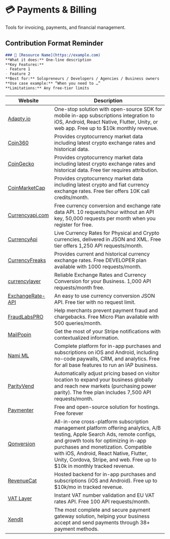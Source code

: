# 💳 Payments & Billing

Tools for invoicing, payments, and financial management.

## Contribution Format Reminder
```markdown
### 🔧 [Resource Name](https://example.com)
**What it does:** One-line description  
**Key Features:**  
- Feature 1  
- Feature 2  
**Best for:** Solopreneurs / Developers / Agencies / Business owners  
**Use case example:** “When you need to …”  
**Limitations:** Any free-tier limits
```

| Website | Description |
|--------------------------------------|------------------------------------------------------------------------------------------------------------------------------------------------------------------------------------------------------------------------------------------------------------------------|
| [Adapty.io](https://adapty.io/) | One-stop solution with open-source SDK for mobile in-app subscriptions integration to iOS, Android, React Native, Flutter, Unity, or web app. Free up to $10k monthly revenue. |
| [Coin360](https://coin360.com/) | Provides cryptocurrency market data including latest crypto exchange rates and historical data. |
| [CoinGecko](https://www.coingecko.com/) | Provides cryptocurrency market data including latest crypto exchange rates and historical data. Free tier requires attribution. |
| [CoinMarketCap](https://coinmarketcap.com/) | Provides cryptocurrency market data including latest crypto and fiat currency exchange rates. Free tier offers 10K call credits/month. |
| [Currencyapi.com](https://currencyapi.com/) | Free currency conversion and exchange rate data API. 10 requests/hour without an API key, 50,000 requests per month when you register for free. |
| [CurrencyApi](https://currencyapi.net/) | Live Currency Rates for Physical and Crypto currencies, delivered in JSON and XML. Free tier offers 1,250 API requests/month. |
| [CurrencyFreaks](https://currencyfreaks.com/) | Provides current and historical currency exchange rates. Free DEVELOPER plan available with 1000 requests/month. |
| [currencylayer](https://currencylayer.com/) | Reliable Exchange Rates and Currency Conversion for your Business. 1,000 API requests/month free. |
| [ExchangeRate-API](https://www.exchangerate-api.com/) | An easy to use currency conversion JSON API. Free tier with no request limit. |
| [FraudLabsPRO](https://www.fraudlabspro.com/) | Help merchants prevent payment fraud and chargebacks. Free Micro Plan available with 500 queries/month. |
| [MailPopin](https://www.mailpopin.com/) | Get the most of your Stripe notifications with contextualized information. |
| [Nami ML](https://www.namiml.com/) | Complete platform for in-app purchases and subscriptions on iOS and Android, including no-code paywalls, CRM, and analytics. Free for all base features to run an IAP business. |
| [ParityVend](https://parityvend.com/) | Automatically adjust pricing based on visitor location to expand your business globally and reach new markets (purchasing power parity). The free plan includes 7,500 API requests/month. |
| [Paymenter](https://paymenter.org/) | Free and open-source solution for hostings. Free forever |
| [Qonversion](https://qonversion.io/) | All-in-one cross-platform subscription management platform offering analytics, A/B testing, Apple Search Ads, remote configs, and growth tools for optimizing in-app purchases and monetization. Compatible with iOS, Android, React Native, Flutter, Unity, Cordova, Stripe, and web. Free up to $10k in monthly tracked revenue. |
| [RevenueCat](https://www.revenuecat.com/) | Hosted backend for in-app purchases and subscriptions (iOS and Android). Free up to $10k/mo in tracked revenue. |
| [VAT Layer](https://vatlayer.com/) | Instant VAT number validation and EU VAT rates API. Free 100 API requests/month. |
| [Xendit](https://www.xendit.co/) | The most complete and secure payment gateway solution, helping your business accept and send payments through 38+ payment methods. |